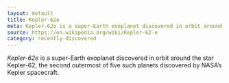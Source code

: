 ```yaml
---
layout: default
title: Kepler-62e
meta: Kepler-62e is a super-Earth exoplanet discovered in orbit around the star Kepler-62
source: https://en.wikipedia.org/wiki/Kepler-62-e
category: recently-discovered
---
```


*Kepler-62e* is a super-Earth exoplanet discovered in orbit around the star Kepler-62, the second outermost of five such planets discovered by NASA’s Kepler spacecraft.

